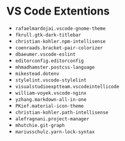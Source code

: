 # VS Code Extentions

* `rafaelmardojai.vscode-gnome-theme`
* `fkrull.gtk-dark-titlebar`
* `christian-kohler.npm-intellisense`
* `coenraads.bracket-pair-colorizer`
* `dbaeumer.vscode-eslint`
* `editorconfig.editorconfig`
* `mhmadhamster.postcss-language`
* `mikestead.dotenv`
* `stylelint.vscode-stylelint`
* `visualstudioexptteam.vscodeintellicode`
* `william-voyek.vscode-nginx`
* `yzhang.markdown-all-in-one`
* `PKief.material-icon-theme`
* `christian-kohler.path-intellisense`
* `alefragnani.project-manager`
* `mhutchie.git-graph`
* `mariusschulz.yarn-lock-syntax`